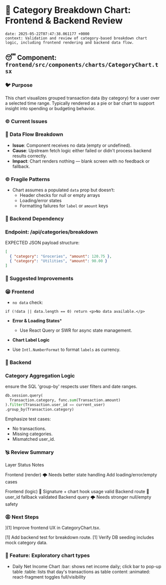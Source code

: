 # 💇 Category Breakdown Chart: Frontend & Backend Review
```text
date: 2025-05-22T07:47:38.061177 +0000
context: Validation and review of category-based breakdown chart logic, including frontend rendering and backend data flow.

```

## 😴 Component: `frontend/src/components/charts/CategoryChart.tsx`

### 🐦 Purpose
This chart visualizes grouped transaction data (by category) for a user over a selected time range. Typically rendered as a pie or bar chart to support insight into spending or budgeting behavior.

### © Current Issues

### 🐁 Data Flow Breakdown
- **Issue**: Component receives no data (empty or undefined).
- **Cause**: Upstream fetch logic either failed or didn't process backend results correctly.
- **Impact**: Chart renders nothing — blank screen with no feedback or fallback.

### © Fragile Patterns
- Chart assumes a populated `data` prop but doesn‘t:
  - Header checks for null or empty arrays
  - Loading/error states
  - Formatting failures for `label` or `amount` keys

### 💢 Backend Dependency

### Endpoint: /api/categories/breakdown
EXPECTED JSON payload structure:
```json
[
  { "category": "Groceries", "amount": 120.75 },
  { "category": "Utilities", "amount": 90.00 }
]
```

### 🔢 Suggested Improvements

### 😁 Frontend

- `no data` check:

```tsx
if (!data || data.length == 0) return <p>No data available.</p>
```

- **Error & Loading States***
  - Use React Query or SWR for async state management.

 - **Chart Label Logic**
  - Use `Intl.NumberFormat` to format `labels` as currency.

### 📀 Backend

### Category Aggregation Logic
ensure the SQL 'group-by' respects user filters and date ranges.

```python
db.session.query(
  Transaction.category, func.sum(Transaction.amount)
).filter(Transaction.user_id == current_user)
.group_by(Transaction.category)
```

Emphasize test cases:

- No transactions.
- Missing categories.
- Mismatched user_id.

### 🙐 Review Summary

Layer            Status                  Notes

Frontend (render)   🌩 Needs better state handling    Add loading/error/empty cases

Frontend (logic)    🐠 Signature + chart hook usage valid
Backend route       🐠 user_id fallback validated
Backend query      🌩 Needs stronger null/empty safety

### 😩 Next Steps

](1] Improve frontend UX in CategoryChart.tsx.

[1] Add backend test for breakdown route.
[1] Verify DB seeding includes mock category data.

### 🛝 Feature: Exploratory chart types
- Daily Net Income Chart
  :bar: shows net income daily; click bar to pop-up table
  :table: lists that day's transactions as table content
  :animated: react-fragment toggles full/visibility